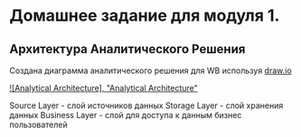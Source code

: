 # Домашнее задание для модуля 1.

## Архитектура Аналитического Решения

Создана диаграмма аналитического решения для WB используя [draw.io](https://app.diagrams.net/)

[![Analytical Architecture], "Analytical Architecture"](Module01/Superstore-Dashboard.PNG)

Source Layer - слой источников данных
Storage Layer - слой хранения данных
Business Layer - слой для доступа к данным бизнес пользователей
